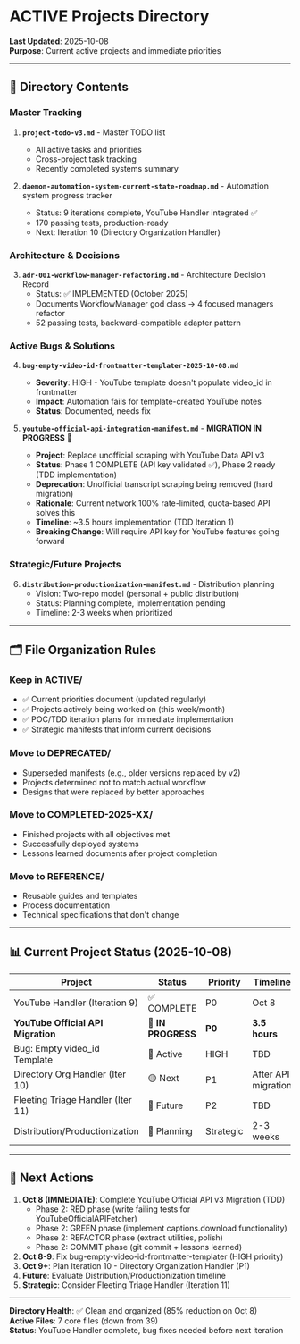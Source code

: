 # ACTIVE Projects Directory

**Last Updated**: 2025-10-08  
**Purpose**: Current active projects and immediate priorities

---

## 📁 Directory Contents

### **Master Tracking**
1. **`project-todo-v3.md`** - Master TODO list
   - All active tasks and priorities
   - Cross-project task tracking
   - Recently completed systems summary

2. **`daemon-automation-system-current-state-roadmap.md`** - Automation system progress tracker
   - Status: 9 iterations complete, YouTube Handler integrated ✅
   - 170 passing tests, production-ready
   - Next: Iteration 10 (Directory Organization Handler)

### **Architecture & Decisions**
3. **`adr-001-workflow-manager-refactoring.md`** - Architecture Decision Record
   - Status: ✅ IMPLEMENTED (October 2025)
   - Documents WorkflowManager god class → 4 focused managers refactor
   - 52 passing tests, backward-compatible adapter pattern

### **Active Bugs & Solutions**
4. **`bug-empty-video-id-frontmatter-templater-2025-10-08.md`**
   - **Severity**: HIGH - YouTube template doesn't populate video_id in frontmatter
   - **Impact**: Automation fails for template-created YouTube notes
   - **Status**: Documented, needs fix

5. **`youtube-official-api-integration-manifest.md`** - **MIGRATION IN PROGRESS** 🚀
   - **Project**: Replace unofficial scraping with YouTube Data API v3
   - **Status**: Phase 1 COMPLETE (API key validated ✅), Phase 2 ready (TDD implementation)
   - **Deprecation**: Unofficial transcript scraping being removed (hard migration)
   - **Rationale**: Current network 100% rate-limited, quota-based API solves this
   - **Timeline**: ~3.5 hours implementation (TDD Iteration 1)
   - **Breaking Change**: Will require API key for YouTube features going forward

### **Strategic/Future Projects**
6. **`distribution-productionization-manifest.md`** - Distribution planning
   - Vision: Two-repo model (personal + public distribution)
   - Status: Planning complete, implementation pending
   - Timeline: 2-3 weeks when prioritized

---

## 🗂️ File Organization Rules

### **Keep in ACTIVE/**
- ✅ Current priorities document (updated regularly)
- ✅ Projects actively being worked on (this week/month)
- ✅ POC/TDD iteration plans for immediate implementation
- ✅ Strategic manifests that inform current decisions

### **Move to DEPRECATED/**
- Superseded manifests (e.g., older versions replaced by v2)
- Projects determined not to match actual workflow
- Designs that were replaced by better approaches

### **Move to COMPLETED-2025-XX/**
- Finished projects with all objectives met
- Successfully deployed systems
- Lessons learned documents after project completion

### **Move to REFERENCE/**
- Reusable guides and templates
- Process documentation
- Technical specifications that don't change

---

## 📊 Current Project Status (2025-10-08)

| Project | Status | Priority | Timeline |
|---------|--------|----------|----------|
| YouTube Handler (Iteration 9) | ✅ COMPLETE | P0 | Oct 8 |
| **YouTube Official API Migration** | 🚀 **IN PROGRESS** | **P0** | **3.5 hours** |
| Bug: Empty video_id Template | 🐛 Active | HIGH | TBD |
| Directory Org Handler (Iter 10) | 🟡 Next | P1 | After API migration |
| Fleeting Triage Handler (Iter 11) | 🔵 Future | P2 | TBD |
| Distribution/Productionization | 🔵 Planning | Strategic | 2-3 weeks |

---

## 🎯 Next Actions

1. **Oct 8 (IMMEDIATE)**: Complete YouTube Official API v3 Migration (TDD)
   - Phase 2: RED phase (write failing tests for YouTubeOfficialAPIFetcher)
   - Phase 2: GREEN phase (implement captions.download functionality)
   - Phase 2: REFACTOR phase (extract utilities, polish)
   - Phase 2: COMMIT phase (git commit + lessons learned)
2. **Oct 8-9**: Fix bug-empty-video-id-frontmatter-templater (HIGH priority)
3. **Oct 9+**: Plan Iteration 10 - Directory Organization Handler (P1)
4. **Future**: Evaluate Distribution/Productionization timeline
5. **Strategic**: Consider Fleeting Triage Handler (Iteration 11)

---

**Directory Health**: ✅ Clean and organized (85% reduction on Oct 8)  
**Active Files**: 7 core files (down from 39)  
**Status**: YouTube Handler complete, bug fixes needed before next iteration

